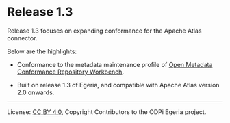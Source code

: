 <!-- SPDX-License-Identifier: CC-BY-4.0 -->
<!-- Copyright Contributors to the ODPi Egeria project. -->

# Release 1.3

Release 1.3 focuses on expanding conformance for the Apache Atlas connector.

Below are the highlights:

- Conformance to the metadata maintenance profile of [Open Metadata Conformance Repository Workbench](https://egeria.odpi.org/open-metadata-conformance-suite/docs/repository-workbench/).

- Built on release 1.3 of Egeria, and compatible with Apache Atlas version 2.0
    onwards.

----
License: [CC BY 4.0](https://creativecommons.org/licenses/by/4.0/),
Copyright Contributors to the ODPi Egeria project.